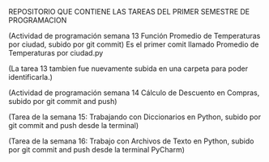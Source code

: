 REPOSITORIO QUE CONTIENE LAS TAREAS DEL PRIMER SEMESTRE DE PROGRAMACION

(Actividad de programación semana 13 Función Promedio de Temperaturas por ciudad, subido por git commit) Es el primer comit llamado Promedio de Temperaturas por ciudad.py

(La tarea 13 tambien fue nuevamente subida en una carpeta para poder identificarla.)

(Actividad de programación semana 14 Cálculo de Descuento en Compras, subido por git commit and push)

(Tarea de la semana 15: Trabajando con Diccionarios en Python, subido por git commit and push desde la terminal)

(Tarea de la semana 16: Trabajo con Archivos de Texto en Python, subido por git commit and push desde la terminal PyCharm)
